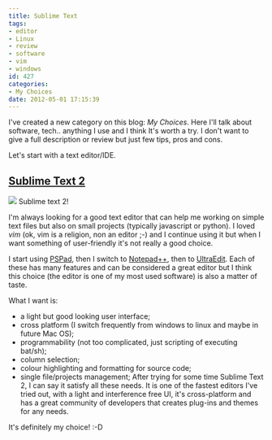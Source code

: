 ```yaml
---
title: Sublime Text
tags:
- editor
- Linux
- review
- software
- vim
- windows
id: 427
categories:
- My Choices
date: 2012-05-01 17:15:39
---
```


I've created a new category on this blog: _My Choices_. Here I'll talk about software, tech.. anything I use and I think It's worth a try. I don't want to give a full description or review but just few tips, pros and cons.

Let's start with a text editor/IDE.

## [Sublime Text 2](http://www.sublimetext.com/2 "Sublime Text 2")

![](https://cdn.tutsplus.com/net/uploads/legacy/1140_st2plugins/200u.jpg) Sublime text 2!

I'm always looking for a good text editor that can help me working on simple text files but also on small projects (typically javascript or python). I loved _vim_ (ok, vim is a religion, non an editor ;-) and I continue using it but when I want something of user-friendly it's not really a good choice.

I start using [PSPad](http://www.pspad.com/), then I switch to [Notepad++](http://notepad-plus-plus.org/), then to [UltraEdit](http://www.ultraedit.com/). Each of these has many features and can be considered a great editor but I think this choice (the editor is one of my most used software) is also a matter of taste.

What I want is:

*   a light but good looking user interface;
*   cross platform (I switch frequently from windows to linux and maybe in future Mac OS);
*   programmability (not too complicated, just scripting of executing bat/sh);
*   column selection;
*   colour highlighting and formatting for source code;
*   single file/projects management;
After trying for some time Sublime Text 2, I can say it satisfy all these needs. It is one of the fastest editors I've tried out, with a light and interference free UI, it's cross-platform and has a great community of developers that creates plug-ins and themes for any needs.

It's definitely my choice! :-D
